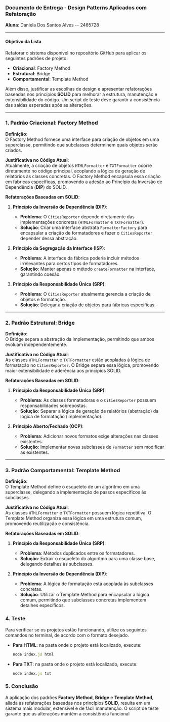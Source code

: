 ### Documento de Entrega - Design Patterns Aplicados com Refatoração

**Aluna**: Daniela Dos Santos Alves  -- 2465728

---

#### **Objetivo da Lista**
Refatorar o sistema disponível no repositório GitHub para aplicar os seguintes padrões de projeto:  
- **Criacional**: Factory Method  
- **Estrutural**: Bridge  
- **Comportamental**: Template Method  

Além disso, justificar as escolhas de design e apresentar refatorações baseadas nos princípios **SOLID** para melhorar a estrutura, manutenção e extensibilidade do código. Um script de teste deve garantir a consistência das saídas esperadas após as alterações.

---

### 1. **Padrão Criacional: Factory Method**

**Definição**:  
O Factory Method fornece uma interface para criação de objetos em uma superclasse, permitindo que subclasses determinem quais objetos serão criados.

**Justificativa no Código Atual**:  
Atualmente, a criação de objetos `HTMLFormatter` e `TXTFormatter` ocorre diretamente no código principal, acoplando a lógica de geração de relatórios às classes concretas. O Factory Method encapsula essa criação em fábricas específicas, promovendo a adesão ao Princípio da Inversão de Dependência (**DIP**) do SOLID.

**Refatorações Baseadas em SOLID**:
1. **Princípio da Inversão de Dependência (DIP)**:  
   - **Problema**: O `CitiesReporter` depende diretamente das implementações concretas (`HTMLFormatter` e `TXTFormatter`).  
   - **Solução**: Criar uma interface abstrata `FormatterFactory` para encapsular a criação de formatadores e fazer o `CitiesReporter` depender dessa abstração.

2. **Princípio da Segregação da Interface (ISP)**:  
   - **Problema**: A interface da fábrica poderia incluir métodos irrelevantes para certos tipos de formatadores.  
   - **Solução**: Manter apenas o método `createFormatter` na interface, garantindo coesão.

3. **Princípio da Responsabilidade Única (SRP)**:  
   - **Problema**: O `CitiesReporter` atualmente gerencia a criação de objetos e formatação.  
   - **Solução**: Delegar a criação de objetos para fábricas específicas.

---

### 2. **Padrão Estrutural: Bridge**

**Definição**:  
O Bridge separa a abstração da implementação, permitindo que ambos evoluam independentemente.

**Justificativa no Código Atual**:  
As classes `HTMLFormatter` e `TXTFormatter` estão acopladas à lógica de formatação no `CitiesReporter`. O Bridge separa essa lógica, promovendo maior extensibilidade e aderência aos princípios SOLID.

**Refatorações Baseadas em SOLID**:
1. **Princípio da Responsabilidade Única (SRP)**:  
   - **Problema**: As classes formatadoras e o `CitiesReporter` possuem responsabilidades sobrepostas.  
   - **Solução**: Separar a lógica de geração de relatórios (abstração) da lógica de formatação (implementação).  

2. **Princípio Aberto/Fechado (OCP)**:  
   - **Problema**: Adicionar novos formatos exige alterações nas classes existentes.  
   - **Solução**: Implementar novas subclasses de `Formatter` sem modificar as existentes.  

---

### 3. **Padrão Comportamental: Template Method**

**Definição**:  
O Template Method define o esqueleto de um algoritmo em uma superclasse, delegando a implementação de passos específicos às subclasses.

**Justificativa no Código Atual**:  
As classes `HTMLFormatter` e `TXTFormatter` possuem lógica repetitiva. O Template Method organiza essa lógica em uma estrutura comum, promovendo reutilização e consistência.

**Refatorações Baseadas em SOLID**:
1. **Princípio da Responsabilidade Única (SRP)**:  
   - **Problema**: Métodos duplicados entre os formatadores.  
   - **Solução**: Extrair o esqueleto do algoritmo para uma classe base, delegando detalhes às subclasses.  

2. **Princípio da Inversão de Dependência (DIP)**:  
   - **Problema**: A lógica de formatação está acoplada às subclasses concretas.  
   - **Solução**: Utilizar o Template Method para encapsular a lógica comum, permitindo que subclasses concretas implementem detalhes específicos.

### 4. **Teste**  
Para verificar se os projetos estão funcionando, utilize os seguintes comandos no terminal, de acordo com o formato desejado.  

- **Para HTML**: na pasta onde o projeto está localizado, execute:  
  ```javascript
  node index.js html
  ```

- **Para TXT**: na pasta onde o projeto está localizado, execute:  
  ```javascript
  node index.js txt
  ```  
### 5. **Conclusão**

A aplicação dos padrões **Factory Method**, **Bridge** e **Template Method**, aliada às refatorações baseadas nos princípios **SOLID**, resulta em um sistema mais modular, extensível e de fácil manutenção. O script de teste garante que as alterações mantêm a consistência funcional
